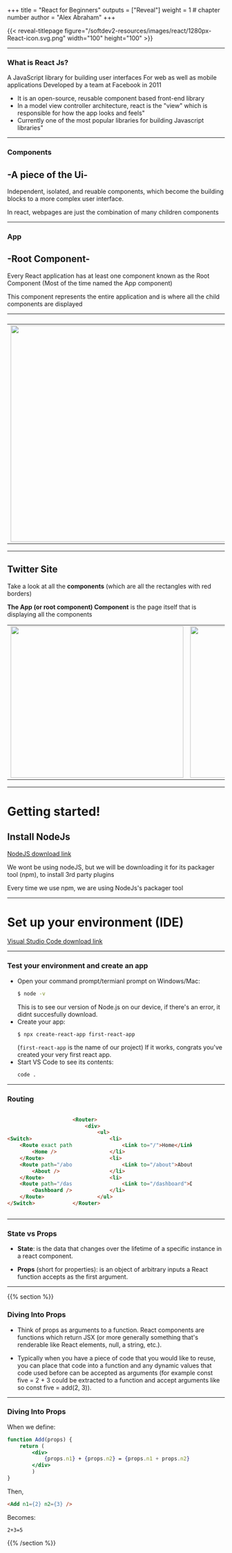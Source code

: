+++
title = "React for Beginners"
outputs = ["Reveal"]
weight = 1 # chapter number
author = "Alex Abraham"
+++

{{< reveal-titlepage figure="/softdev2-resources/images/react/1280px-React-icon.svg.png" width="100" height="100" >}}

---
### What is React Js?

 A JavaScript library for building user interfaces
  For web as well as mobile applications
 Developed by a team at Facebook in 2011
 <ul>
<li>It is an open-source, reusable component based front-end library</li>
<li>In a model view controller architecture, react is the "view" which is responsible for how 
  the app looks and feels"</li>
<li>Currently one of the most popular libraries for building Javascript libraries"</li>
</ul>

  
---
  


### Components
<h2>-A piece of the Ui-</h2>
<p>Independent, isolated, and reuable components, which become the building blocks to 
a more complex user interface.</p>
<p>In react, webpages are just the combination of many children components</p>

---
### App
<h2>-Root Component-</h2>
<p>Every React application has at least one component known as the Root Component (Most of the time named the App component)</p>
<p>This component represents the entire application and is where all the child components are displayed</p>

---

###
<table>
  <tr>
    <td>
 <img src="/softdev2-resources/images/react/React-Components-Example-1024x556.jpg" width="500" height="500"/>
      </td>
    <td style ="vertical-align: middle;">
 <p>Here we see several components</p>
 <ul>
  <li>NavBar</li>
  <li>Feed</li>
  <li>Who to Follow</li>
  <li>Profile dashboard</li>
  <li>Trends</li>
</ul>
      </td>
    </tr>
  </table>
 
 ---
 ###
 <h2>Twitter Site</h2>
 <p>Take a look at all the <strong>components</strong> (which are all the rectangles with red borders)</p>
 <p><strong>The App (or root component) Component</strong> is the page itself that is displaying all the components</p>

<table>
  <tr>
    <td>
 <img src="/softdev2-resources/images/react/twitterpage.jpg" width="400" height="350"/>
      </td>
    <td>
 <img src="/softdev2-resources/images/react/twitter-components.png" width="400" height="350"/>
      </td>
</tr>
</table>

---

### 
<h1>Getting started!</h1>
<h2>Install NodeJs</h2>
<a href="https://nodejs.org/en/" target="_blank">NodeJS download link</a>
<p>We wont be using nodeJS, but we will be downloading it for its packager tool (npm), to install 3rd party plugins</p>
<p> Every time we use npm, we are using NodeJs's packager tool</p>

---
###
<h1>Set up your environment (IDE)</h1>
<a href="https://code.visualstudio.com/download" target="_blank">Visual Studio Code download link</a>



---

### Test your environment and create an app

- Open your command prompt/termianl prompt on Windows/Mac:
  ```bash
  $ node -v
  ```
  This is to see our version of Node.js on our device, if there's an error, it didnt succesfully download.
- Create your app:
  ```bash
  $ npx create-react-app first-react-app
  ```
  (`first-react-app` is the name of our project)
  If it works, congrats you've created your very first react app.
- Start VS Code to see its contents:
  ```bash
  code .
  ```
---

### Routing

<div style="width: 30%; display: inline-block;">

```html
<Switch>
    <Route exact path="/">
        <Home />
    </Route>
    <Route path="/about">
        <About />
    </Route>
    <Route path="/dashboard">
        <Dashboard />
    </Route>
</Switch>
```

</div><div style="width: 55%; display: inline-block;">

```html
<Router>
    <div>
        <ul>
            <li>
                <Link to="/">Home</Link>
            </li>
            <li>
                <Link to="/about">About</Link>
            </li>
            <li>
                <Link to="/dashboard">Dashboard</Link>
            </li>
        </ul>
</Router>
```

</div>

---

### State vs Props

- **State**: is the data that changes over the lifetime of a specific instance in a react component.

- **Props** (short for properties): is an object of arbitrary inputs a React function accepts as the first argument.

---

{{% section %}}

### Diving Into Props

- Think of props as arguments to a function. React components are functions which return JSX (or more generally something that's renderable like React elements, null, a string, etc.).

- Typically when you have a piece of code that you would like to reuse, you can place that code into a function and any dynamic values that code used before can be accepted as arguments (for example const five = 2 + 3 could be extracted to a function and accept arguments like so const five = add(2, 3)).

---

### Diving Into Props

When we define:
```jsx
function Add(props) {
    return (
        <div>
            {props.n1} + {props.n2} = {props.n1 + props.n2}
        </div>
        )
}
```

Then,
```html
<Add n1={2} n2={3} />
```

Becomes:
```
2+3=5
```

{{% /section %}}
